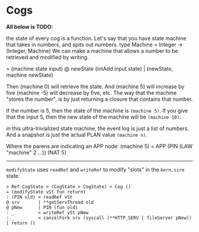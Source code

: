 # Cogs

**All below is TODO:**

the state of every cog is a function.
Let's say that you have state machine that takes in numbers, and spits out numbers.
type Machine = Integer -> (Integer, Machine)
We can make a machine that allows a number to be retrieved and modified by writing.

= (machine state input)
@ newState (intAdd input state)
| (newState, machine newState)

Then (machine 0) will retrieve the state.
And (machine 5) will increase by five (machine -5) will decrease by five, etc.
The way that the machine "stores the number", is by just returning a closure that contains that number.

If the number is 5, then the state of the machine is `(machine 5)`.  If you give that the input 5, then the new state of the machine will be `(machine 10)`.

in this ultra-trivialized state machine, the event log is just a list of numbers.  And a snapshot is just the actual PLAN value `(machine n)`.

Where the parens are indicating an APP node:
(machine 5) =
APP (PIN (LAW "machine" 2 ...)) (NAT 5)


---

`modifyState` uses `readRef` and `writeRef` to modify "slots" in the `kern.sire` state:

```
> Ref CogState > (CogState > CogState) > Cog ()
= (modifyState vSt fun return)
: (PIN old) < readRef vSt
@ srv       | **getServThread old
@ pNew      | PIN (fun old)
: _         < writeRef vSt pNew
: _         < cancelFork srv (syscall (**HTTP_SERV | fileServer pNew))
| return ()
```
